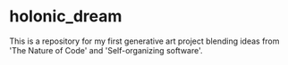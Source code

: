 # holonic_dream
This is a repository for my first generative art project blending ideas from 'The Nature of Code' and 'Self-organizing software'.
